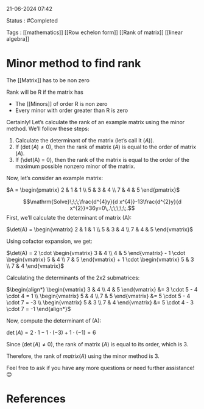 
21-06-2024 07:42

Status : #Completed 

Tags : [[mathematics]] [[Row echelon form]] [[Rank of matrix]] [[linear algebra]] 

# Minor method to find rank

The [[Matrix]] has to be non zero

Rank will be R if the matrix has
- The [[Minors]] of order R is non zero
- Every minor with order greater than R is zero



Certainly! Let’s calculate the rank of an example matrix using the minor method. We’ll follow these steps:

1. Calculate the determinant of the matrix (let’s call it ($A$)).
2. If $(\det(A) \neq 0)$, then the rank of matrix ($A$) is equal to the order of matrix ($A$).
3. If (\det(A) = 0), then the rank of the matrix is equal to the order of the maximum possible nonzero minor of the matrix.

Now, let’s consider an example matrix:

$A = \begin{pmatrix} 2 & 1 & 1 \\ 5 & 3 & 4 \\ 7 & 4 & 5 \end{pmatrix}$

$$\mathrm{Solve}\;\;\;\frac{d^{4}y}{d x^{4}}-13\frac{d^{2}y}{d x^{2}}+36y=0\,.\;\;\;\;\;.$$
First, we’ll calculate the determinant of matrix (A):

$\det(A) = \begin{vmatrix} 2 & 1 & 1 \\ 5 & 3 & 4 \\ 7 & 4 & 5 \end{vmatrix}$



Using cofactor expansion, we get:

$\det(A) = 2 \cdot \begin{vmatrix} 3 & 4 \\ 4 & 5 \end{vmatrix} - 1 \cdot \begin{vmatrix} 5 & 4 \\ 7 & 5 \end{vmatrix} + 1 \cdot \begin{vmatrix} 5 & 3 \\ 7 & 4 \end{vmatrix}$


Calculating the determinants of the 2x2 submatrices:

$\begin{align*} \begin{vmatrix} 3 & 4 \\ 4 & 5 \end{vmatrix} &= 3 \cdot 5 - 4 \cdot 4 = 1 \\ \begin{vmatrix} 5 & 4 \\ 7 & 5 \end{vmatrix} &= 5 \cdot 5 - 4 \cdot 7 = -3 \\ \begin{vmatrix} 5 & 3 \\ 7 & 4 \end{vmatrix} &= 5 \cdot 4 - 3 \cdot 7 = -1 \end{align*}$


Now, compute the determinant of (A):

$\det(A) = 2 \cdot 1 - 1 \cdot (-3) + 1 \cdot (-1) = 6$


Since $(\det(A) \neq 0)$, the rank of matrix ($A$) is equal to its order, which is 3.

Therefore, the rank of $matrix (A)$ using the minor method is 3.

Feel free to ask if you have any more questions or need further assistance! 😊

# References
